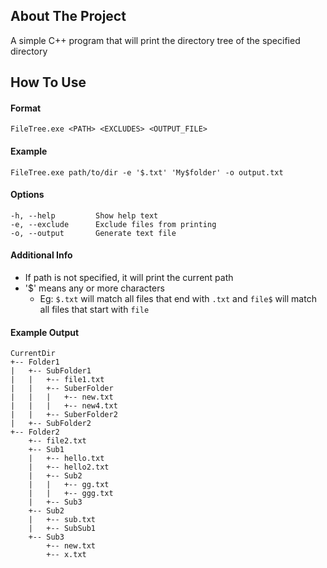 ## About The Project
A simple C++ program that will print the directory tree of the specified directory

## How To Use
#### Format
```
FileTree.exe <PATH> <EXCLUDES> <OUTPUT_FILE>
```

#### Example
```
FileTree.exe path/to/dir -e '$.txt' 'My$folder' -o output.txt
```

#### Options
```
-h, --help         Show help text
-e, --exclude      Exclude files from printing
-o, --output       Generate text file
```

#### Additional Info
- If path is not specified, it will print the current path
- '$' means any or more characters
  - Eg: `$.txt` will match all files that end with `.txt` and `file$` will match all files that start with `file`

#### Example Output
```
CurrentDir
+-- Folder1
|   +-- SubFolder1
|   |   +-- file1.txt
|   |   +-- SuberFolder
|   |   |   +-- new.txt
|   |   |   +-- new4.txt
|   |   +-- SuberFolder2
|   +-- SubFolder2
+-- Folder2
    +-- file2.txt
    +-- Sub1
    |   +-- hello.txt
    |   +-- hello2.txt
    |   +-- Sub2
    |   |   +-- gg.txt
    |   |   +-- ggg.txt
    |   +-- Sub3
    +-- Sub2
    |   +-- sub.txt
    |   +-- SubSub1
    +-- Sub3
        +-- new.txt
        +-- x.txt
```

